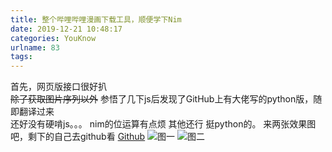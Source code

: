 ```yaml
---
title: 整个哔哩哔哩漫画下载工具，顺便学下Nim
date: 2019-12-21 10:48:17
categories: YouKnow
urlname: 83
tags:
---
```

<!--markdown-->
首先，网页版接口很好扒  
~~除了获取图片序列以外~~
参悟了几下js后发现了GitHub上有大佬写的python版，随即翻译过来  
还好没有硬啃js。。。
nim的位运算有点烦
其他还行
挺python的。
来两张效果图吧，剩下的自己去github看
[Github][1]
![图一][2]
![图二][3]


  [1]: https://gitlab.com/zhufengning/BiliComicDownload
  [2]: https://pic.yupoo.com/zhufn/fe384e62/111fc2d4.png
  [3]: https://pic.yupoo.com/zhufn/9ce0bf3f/2207a805.png
